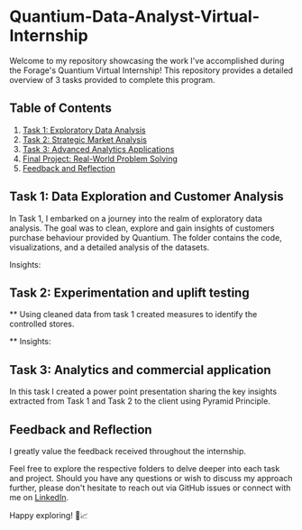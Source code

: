 # Quantium-Data-Analyst-Virtual-Internship

Welcome to my repository showcasing the work I've accomplished during the Forage's Quantium Virtual Internship! This repository provides a detailed overview of 3 tasks provided to complete this program.

## Table of Contents

1. [Task 1: Exploratory Data Analysis](#task-1-exploratory-data-analysis)
2. [Task 2: Strategic Market Analysis](#task-2-strategic-market-analysis)
3. [Task 3: Advanced Analytics Applications](#task-3-advanced-analytics-applications)
4. [Final Project: Real-World Problem Solving](#final-project-real-world-problem-solving)
5. [Feedback and Reflection](#feedback-and-reflection)

## Task 1: Data Exploration and Customer Analysis

In Task 1, I embarked on a journey into the realm of exploratory data analysis. The goal was to clean, explore and gain insights of customers purchase behaviour provided by Quantium. The folder contains the code, visualizations, and a detailed analysis of the datasets. 

Insights:


## Task 2: Experimentation and uplift testing

** Using cleaned data from task 1 created measures to identify the controlled stores.

**
Insights:

## Task 3: Analytics and commercial application

In this task I created a power point presentation sharing the key insights extracted from Task 1 and Task 2 to the client using Pyramid Principle.

## Feedback and Reflection

I greatly value the feedback received throughout the internship.

Feel free to explore the respective folders to delve deeper into each task and project. Should you have any questions or wish to discuss my approach further, please don't hesitate to reach out via GitHub issues or connect with me on [LinkedIn](https://www.linkedin.com/in/yourname/).

Happy exploring! 🚀📈
